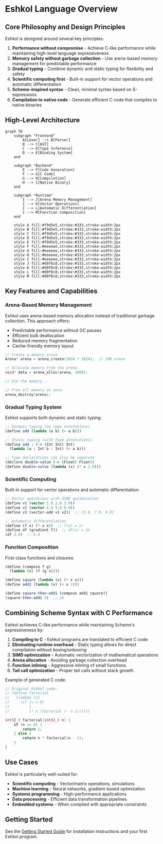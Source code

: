 # Eshkol Language Overview

## Core Philosophy and Design Principles

Eshkol is designed around several key principles:

1. **Performance without compromise** - Achieve C-like performance while maintaining high-level language expressiveness
2. **Memory safety without garbage collection** - Use arena-based memory management for predictable performance
3. **Gradual typing** - Combine dynamic and static typing for flexibility and safety
4. **Scientific computing first** - Built-in support for vector operations and automatic differentiation
5. **Scheme-inspired syntax** - Clean, minimal syntax based on S-expressions
6. **Compilation to native code** - Generate efficient C code that compiles to native binaries

## High-Level Architecture

```mermaid
graph TD
    subgraph "Frontend"
        A[Lexer] --> B[Parser]
        B --> C[AST]
        C --> D[Type Inference]
        D --> E[Binding System]
    end
    
    subgraph "Backend"
        E --> F[Code Generation]
        F --> G[C Code]
        G --> H[Compilation]
        H --> I[Native Binary]
    end
    
    subgraph "Runtime"
        I --> J[Arena Memory Management]
        I --> K[Vector Operations]
        I --> L[Automatic Differentiation]
        I --> M[Function Composition]
    end
    
    style A fill:#f9d5e5,stroke:#333,stroke-width:2px
    style B fill:#f9d5e5,stroke:#333,stroke-width:2px
    style C fill:#f9d5e5,stroke:#333,stroke-width:2px
    style D fill:#f9d5e5,stroke:#333,stroke-width:2px
    style E fill:#f9d5e5,stroke:#333,stroke-width:2px
    style F fill:#eeeeee,stroke:#333,stroke-width:2px
    style G fill:#eeeeee,stroke:#333,stroke-width:2px
    style H fill:#eeeeee,stroke:#333,stroke-width:2px
    style I fill:#eeeeee,stroke:#333,stroke-width:2px
    style J fill:#d0f0c0,stroke:#333,stroke-width:2px
    style K fill:#d0f0c0,stroke:#333,stroke-width:2px
    style L fill:#d0f0c0,stroke:#333,stroke-width:2px
    style M fill:#d0f0c0,stroke:#333,stroke-width:2px
```

## Key Features and Capabilities

### Arena-Based Memory Management

Eshkol uses arena-based memory allocation instead of traditional garbage collection. This approach offers:

- Predictable performance without GC pauses
- Efficient bulk deallocation
- Reduced memory fragmentation
- Cache-friendly memory layout

```c
// Create a memory arena
Arena* arena = arena_create(1024 * 1024);  // 1MB arena

// Allocate memory from the arena
void* data = arena_alloc(arena, 1000);

// Use the memory...

// Free all memory at once
arena_destroy(arena);
```

### Gradual Typing System

Eshkol supports both dynamic and static typing:

```scheme
;; Dynamic typing (no type annotations)
(define add (lambda (a b) (+ a b)))

;; Static typing (with type annotations)
(define add : (-> (Int Int) Int)
  (lambda (a : Int b : Int) (+ a b)))

;; Type declarations can also be separate
(declare double-value (-> (Float) Float))
(define double-value (lambda (x) (* x 2.0)))
```

### Scientific Computing

Built-in support for vector operations and automatic differentiation:

```scheme
;; Vector operations with SIMD optimization
(define v1 (vector 1.0 2.0 3.0))
(define v2 (vector 4.0 5.0 6.0))
(define v3 (vector-add v1 v2))  ;; [5.0, 7.0, 9.0]

;; Automatic differentiation
(define (f x) (* x x))  ;; f(x) = x²
(define df (gradient f))  ;; df(x) = 2x
(df 3.0)  ;; 6.0
```

### Function Composition

First-class functions and closures:

```scheme
(define (compose f g)
  (lambda (x) (f (g x))))

(define square (lambda (x) (* x x)))
(define add1 (lambda (x) (+ x 1)))

(define square-then-add1 (compose add1 square))
(square-then-add1 5)  ;; 26
```

## Combining Scheme Syntax with C Performance

Eshkol achieves C-like performance while maintaining Scheme's expressiveness by:

1. **Compiling to C** - Eshkol programs are translated to efficient C code
2. **Eliminating runtime overhead** - Static typing allows for direct compilation without boxing/unboxing
3. **SIMD optimization** - Automatic vectorization of mathematical operations
4. **Arena allocation** - Avoiding garbage collection overhead
5. **Function inlining** - Aggressive inlining of small functions
6. **Tail call optimization** - Proper tail calls without stack growth

Example of generated C code:

```c
// Original Eshkol code:
// (define factorial
//   (lambda (n)
//     (if (= n 0)
//         1
//         (* n (factorial (- n 1))))))

int32_t factorial(int32_t n) {
    if (n == 0) {
        return 1;
    } else {
        return n * factorial(n - 1);
    }
}
```

## Use Cases

Eshkol is particularly well-suited for:

- **Scientific computing** - Vector/matrix operations, simulations
- **Machine learning** - Neural networks, gradient-based optimization
- **Systems programming** - High-performance applications
- **Data processing** - Efficient data transformation pipelines
- **Embedded systems** - When compiled with appropriate constraints

## Getting Started

See the [Getting Started Guide](GETTING_STARTED.md) for installation instructions and your first Eshkol program.
